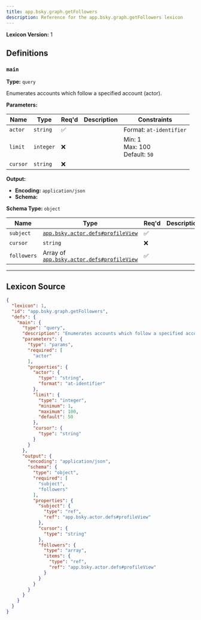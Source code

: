 ```yaml
---
title: app.bsky.graph.getFollowers
description: Reference for the app.bsky.graph.getFollowers lexicon
---
```

**Lexicon Version:** 1

## Definitions

<a name="main"></a>
### `main`

**Type:** `query`

Enumerates accounts which follow a specified account (actor).

**Parameters:**

| Name | Type | Req'd  | Description | Constraints |
|------|------|----------|-------------|-------------|
| `actor` | `string` | ✅  |  | Format: `at-identifier` |
| `limit` | `integer` | ❌  |  | Min: 1<br/>Max: 100<br/>Default: `50` |
| `cursor` | `string` | ❌  |  |  |
**Output:**

- **Encoding:** `application/json`
- **Schema:**

**Schema Type:** `object`

| Name | Type | Req'd  | Description | Constraints |
|------|------|----------|-------------|-------------|
| `subject` | [`app.bsky.actor.defs#profileView`](lexicons/app/bsky/actor/defs#profileView) | ✅  |  |  |
| `cursor` | `string` | ❌  |  |  |
| `followers` | Array of [`app.bsky.actor.defs#profileView`](lexicons/app/bsky/actor/defs#profileView) | ✅  |  |  |

---

## Lexicon Source
```json
{
  "lexicon": 1,
  "id": "app.bsky.graph.getFollowers",
  "defs": {
    "main": {
      "type": "query",
      "description": "Enumerates accounts which follow a specified account (actor).",
      "parameters": {
        "type": "params",
        "required": [
          "actor"
        ],
        "properties": {
          "actor": {
            "type": "string",
            "format": "at-identifier"
          },
          "limit": {
            "type": "integer",
            "minimum": 1,
            "maximum": 100,
            "default": 50
          },
          "cursor": {
            "type": "string"
          }
        }
      },
      "output": {
        "encoding": "application/json",
        "schema": {
          "type": "object",
          "required": [
            "subject",
            "followers"
          ],
          "properties": {
            "subject": {
              "type": "ref",
              "ref": "app.bsky.actor.defs#profileView"
            },
            "cursor": {
              "type": "string"
            },
            "followers": {
              "type": "array",
              "items": {
                "type": "ref",
                "ref": "app.bsky.actor.defs#profileView"
              }
            }
          }
        }
      }
    }
  }
}
```
